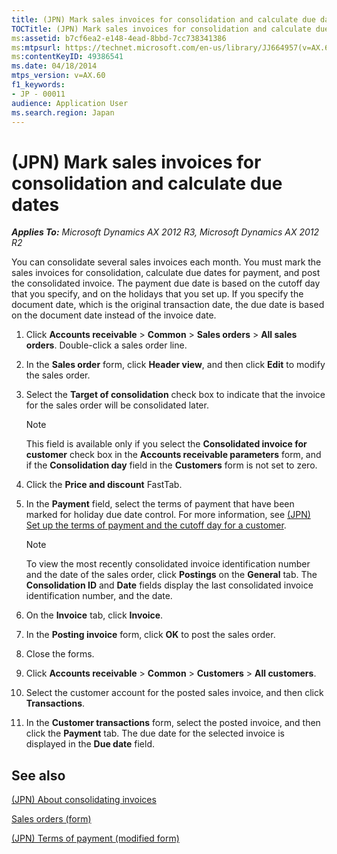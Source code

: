 ```yaml
---
title: (JPN) Mark sales invoices for consolidation and calculate due dates
TOCTitle: (JPN) Mark sales invoices for consolidation and calculate due dates
ms:assetid: b7cf6ea2-e148-4ead-8bbd-7cc738341386
ms:mtpsurl: https://technet.microsoft.com/en-us/library/JJ664957(v=AX.60)
ms:contentKeyID: 49386541
ms.date: 04/18/2014
mtps_version: v=AX.60
f1_keywords:
- JP - 00011
audience: Application User
ms.search.region: Japan
---
```


# (JPN) Mark sales invoices for consolidation and calculate due dates 


_**Applies To:** Microsoft Dynamics AX 2012 R3, Microsoft Dynamics AX 2012 R2_

You can consolidate several sales invoices each month. You must mark the sales invoices for consolidation, calculate due dates for payment, and post the consolidated invoice. The payment due date is based on the cutoff day that you specify, and on the holidays that you set up. If you specify the document date, which is the original transaction date, the due date is based on the document date instead of the invoice date.

1.  Click **Accounts receivable** \> **Common** \> **Sales orders** \> **All sales orders**. Double-click a sales order line.

2.  In the **Sales order** form, click **Header view**, and then click **Edit** to modify the sales order.

3.  Select the **Target of consolidation** check box to indicate that the invoice for the sales order will be consolidated later.
    

    > [!NOTE]
    > <P>This field is available only if you select the <STRONG>Consolidated invoice for customer</STRONG> check box in the <STRONG>Accounts receivable parameters</STRONG> form, and if the <STRONG>Consolidation day</STRONG> field in the <STRONG>Customers</STRONG> form is not set to zero.</P>



4.  Click the **Price and discount** FastTab.

5.  In the **Payment** field, select the terms of payment that have been marked for holiday due date control. For more information, see [(JPN) Set up the terms of payment and the cutoff day for a customer](jpn-set-up-the-terms-of-payment-and-the-cutoff-day-for-a-customer.md).
    

    > [!NOTE]
    > <P>To view the most recently consolidated invoice identification number and the date of the sales order, click <STRONG>Postings</STRONG> on the <STRONG>General</STRONG> tab. The <STRONG>Consolidation ID</STRONG> and <STRONG>Date</STRONG> fields display the last consolidated invoice identification number, and the date.</P>



6.  On the **Invoice** tab, click **Invoice**.

7.  In the **Posting invoice** form, click **OK** to post the sales order.

8.  Close the forms.

9.  Click **Accounts receivable** \> **Common** \> **Customers** \> **All customers**.

10. Select the customer account for the posted sales invoice, and then click **Transactions**.

11. In the **Customer transactions** form, select the posted invoice, and then click the **Payment** tab. The due date for the selected invoice is displayed in the **Due date** field.

## See also

[(JPN) About consolidating invoices](jpn-about-consolidating-invoices.md)

[Sales orders (form)](https://technet.microsoft.com/en-us/library/aa585863\(v=ax.60\))

[(JPN) Terms of payment (modified form)](https://technet.microsoft.com/en-us/library/jj711223\(v=ax.60\))

  


